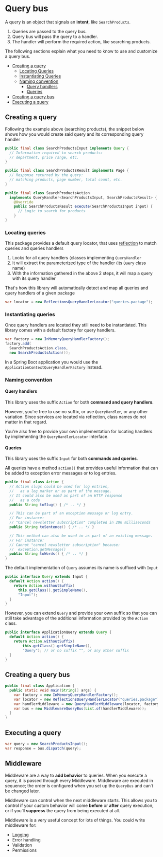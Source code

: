 # Query bus

A query is an object that signals an **intent**, like `SearchProducts`.

1. Queries are passed to the query bus.
2. Query bus will pass the query to a handler.
3. The handler will perform the required action, like searching products.

The following sections explain what you need to know to use and customize a query bus.

- [Creating a query](#creating-a-query)
    - [Locating Queries](#locating-queries)
    - [Instantiating Queries](#instantiating-queries)
    - [Naming convention](#naming-convention)
        - [Query handlers](#query-handlers)
        - [Queries](#queries)
- [Creating a query bus](#creating-a-query-bus)
- [Executing a query](#executing-a-query)

## Creating a query

Following the example above (searching products), the snippet below shows how you would create said query and its corresponding query handler

```java
public final class SearchProductsInput implements Query {
  // Information required to search products: 
  // department, price range, etc.
}

public final class SearchProductsResult implements Page {
  // Response returned by the query:
  // matching products, page number, total count, etc.
}

public final class SearchProductsAction 
  implements QueryHandler<SearchProductsInput, SearchProductsResult> {
    @Override
    public SearchProductsResult execute(SearchProductsInput input) {
      // Logic to search for products
    }
}
```

### Locating queries

This package provides a default query locator, that uses [reflection](https://github.com/ronmamo/reflections) to match queries and queries handlers

1. Looks for all query handlers (classes implementing `QueryHandler`
2. It will extract the parameterized type of the handler (its `Query` class name)
3. With the information gathered in the above 2 steps, it will map a query with its query handler

That's how this library will automatically detect and map all queries and query handlers of a given package

```java
var locator = new ReflectionsQueryHandlerLocator("queries.package");
```

### Instantiating queries

Once query handlers are located they still need to be instantiated.
This library comes with a default factory for query handlers.

```java
var factory = new InMemoryQueryHandlerFactory();
factory.add(
  SearchProductsAction.class,
  new SearchProductsAction());
```

In a Spring Boot application you would use the `ApplicationContextQueryHandlerFactory` instead.

### Naming convention

#### Query handlers

This library uses the suffix `Action` for both **command and query handlers**.

However, you're free to use no suffix, or use `QueryHandler`, or any other variation.
Since services are located via reflection, class names do not matter in that regard.

You're also free to provide your own implementation for locating handlers by implementing the `QueryHandlerLocator` interface.

#### Queries

This library uses the suffix `Input` for both **commands and queries**.

All queries have a method `action()` that provides useful information that can be added to exception error messages or to log entries.

```java
public final class Action {
  // Action slugs could be used for log entries, 
  //   as a log marker or as part of the message. 
  // It could also be used as part of an HTTP response 
  //   as a code
  public String toSlug() { /* .. */ }

  // This can be part of an exception message or log entry.
  // For instance:
  // "Cancel newsletter subscription" completed in 200 milliseconds
  public String toSentence() { /* .. */ }

  // This method can also be used in as part of an existing message.
  // For instance:
  // Cannot "cancel newsletter subscription" because:
  //  exception.getMessage()  
  public String toWords() { /* .. */ }
}
```

The default implementation of `Query` assumes its name is suffixed with `Input`

```java
public interface Query extends Input {
  default Action action() {
    return Action.withoutSuffix(
      this.getClass().getSimpleName(),
      "Input");
  }
}
```

However, you can extend `Query` and provide your own suffix so that you can still take advantage of the additional information provided by the `Action` class.

```java
public interface ApplicationQuery extends Query {
  default Action action() {
    return Action.withoutSuffix(
        this.getClass().getSimpleName(), 
        "Query"); // or no suffix "", or any other suffix
  }
}
```

## Creating a query bus

```java
public final class Application {
  public static void main(String[] args) {
    var factory = new InMemoryQueryHandlerFactory();
    var locator = new ReflectionsQueryHandlerLocator("queries.package");
    var handlerMiddleware = new QueryHandlerMiddleware(locator, factory);
    var bus = new MiddlewareQueryBus(List.of(handlerMiddleware));
  }
}
```

## Executing a query

```java
var query = new SearchProductsInput();
var response = bus.dispatch(query);
```

## Middleware

Middleware are a way to **add behavior** to queries.
When you execute a query, it is passed through every Middleware.
Middleware are executed in sequence; the order is configured when you set up the `QueryBus` and can’t be changed later.

Middleware can control when the next middleware starts.
This allows you to control if your custom behavior will come **before** or **after** query execution, or if you’ll **suppress** the query from being executed at all.

Middleware is a very useful concept for lots of things.
You could write middleware for:

- [Logging](https://github.com/MontealegreLuis/service-buses/blob/main/docs/query-bus/logging.md)
- Error handling
- Validation
- Permissions

